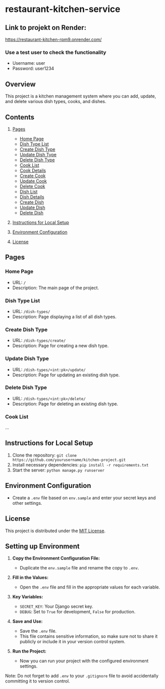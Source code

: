 # restaurant-kitchen-service

## Link to projekt on Render: 
https://restaurant-kitchen-rpm9.onrender.com/

### Use a test user to check the functionality
- Username: user
- Password: user1234

## Overview
This project is a kitchen management system where you can add, update, and delete various dish types, cooks, and dishes.

## Contents
1. [Pages](#pages)
    - [Home Page](#home-page)
    - [Dish Type List](#dish-type-list)
    - [Create Dish Type](#create-dish-type)
    - [Update Dish Type](#update-dish-type)
    - [Delete Dish Type](#delete-dish-type)
    - [Cook List](#cook-list)
    - [Cook Details](#cook-details)
    - [Create Cook](#create-cook)
    - [Update Cook](#update-cook)
    - [Delete Cook](#delete-cook)
    - [Dish List](#dish-list)
    - [Dish Details](#dish-details)
    - [Create Dish](#create-dish)
    - [Update Dish](#update-dish)
    - [Delete Dish](#delete-dish)

2. [Instructions for Local Setup](#instructions-for-local-setup)
3. [Environment Configuration](#environment-configuration)
4. [License](#license)

## Pages

### Home Page
- URL: `/`
- Description: The main page of the project.

### Dish Type List
- URL: `/dish-types/`
- Description: Page displaying a list of all dish types.

### Create Dish Type
- URL: `/dish-types/create/`
- Description: Page for creating a new dish type.

### Update Dish Type
- URL: `/dish-types/<int:pk>/update/`
- Description: Page for updating an existing dish type.

### Delete Dish Type
- URL: `/dish-types/<int:pk>/delete/`
- Description: Page for deleting an existing dish type.

### Cook List
...

## Instructions for Local Setup
1. Clone the repository: `git clone https://github.com/yourusername/kitchen-project.git`
2. Install necessary dependencies: `pip install -r requirements.txt`
3. Start the server: `python manage.py runserver`

## Environment Configuration
- Create a `.env` file based on `env.sample` and enter your secret keys and other settings.

## License
This project is distributed under the [MIT License](LICENSE).

## Setting up Environment

1. **Copy the Environment Configuration File:**
   - Duplicate the `env.sample` file and rename the copy to `.env`.

2. **Fill in the Values:**
   - Open the `.env` file and fill in the appropriate values for each variable.

3. **Key Variables:**
   - `SECRET_KEY`: Your Django secret key.
   - `DEBUG`: Set to `True` for development, `False` for production.

4. **Save and Use:**
   - Save the `.env` file.
   - This file contains sensitive information, so make sure not to share it publicly or include it in your version control system.

5. **Run the Project:**
   - Now you can run your project with the configured environment settings.

Note: Do not forget to add `.env` to your `.gitignore` file to avoid accidentally committing it to version control.
